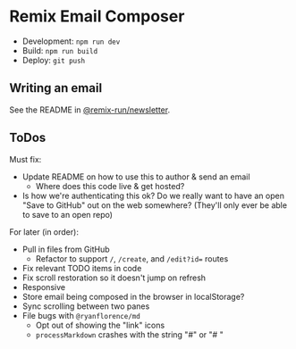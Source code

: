 # Remix Email Composer

- Development: `npm run dev`
- Build: `npm run build`
- Deploy: `git push`

## Writing an email

See the README in [@remix-run/newsletter](https://github.com/remix-run/newsletter).

## ToDos

Must fix:

- Update README on how to use this to author & send an email
  - Where does this code live & get hosted?
- Is how we're authenticating this ok? Do we really want to have an open "Save to GitHub" out on the web somewhere? (They'll only ever be able to save to an open repo)

For later (in order):

- Pull in files from GitHub
  - Refactor to support `/`, `/create`, and `/edit?id=` routes
- Fix relevant TODO items in code
- Fix scroll restoration so it doesn't jump on refresh
- Responsive
- Store email being composed in the browser in localStorage?
- Sync scrolling between two panes
- File bugs with `@ryanflorence/md`
  - Opt out of showing the "link" icons
  - `processMarkdown` crashes with the string "#" or "# "
